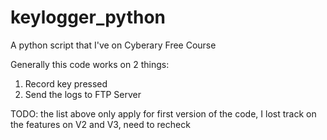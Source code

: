 # keylogger_python
A python script that I've on Cyberary Free Course 

Generally this code works on 2 things:
1) Record key pressed
2) Send the logs to FTP Server

TODO: the list above only apply for first version of the code, I lost track on the features on V2 and V3, need to recheck
